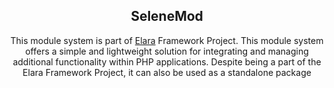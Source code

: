 <div align="center">
  <h2>SeleneMod</h2>
  <p>This module system is part of <a href="https://github.com/darkmatter1971/elara">Elara</a> Framework Project. This module system offers a simple and lightweight solution for integrating and managing additional functionality within PHP applications. Despite being a part of the Elara Framework Project, it can also be used as a standalone package</p>
</div>
